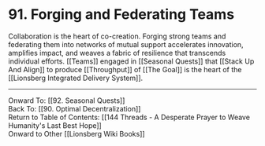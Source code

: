 # 91. Forging and Federating Teams

Collaboration is the heart of co-creation. Forging strong teams and federating them into networks of mutual support accelerates innovation, amplifies impact, and weaves a fabric of resilience that transcends individual efforts. [[Teams]] engaged in [[Seasonal Quests]] that [[Stack Up And Align]] to produce [[Throughput]] of [[The Goal]] is the heart of the [[Lionsberg Integrated Delivery System]]. 

____

Onward To: [[92. Seasonal Quests]]  
Back To: [[90. Optimal Decentralization]]  
Return to Table of Contents: [[144 Threads - A Desperate Prayer to Weave Humanity's Last Best Hope]]  
Onward to Other [[Lionsberg Wiki Books]]  